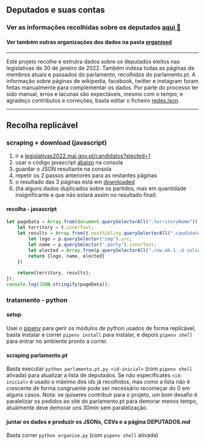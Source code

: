## Deputados e suas contas

<h3>Ver as informações recolhidas sobre os deputados <a href="Deputados.md">aqui 👀</a></h3>

<h4>Ver também outras organizações dos dados na pasta <a href="organised/">organised</a></h4>

---

Este projeto recolhe e estrutra dados sobre os deputados eleitos nas legislativas de 30 de janeiro de 2022. Também indexa todas as páginas de membros atuais e passados do parlamento, recolhidos do parlamento.pt. A informação sobre páginas de wikipedia, facebook, twitter e instagram foram feitas manualmente para complementar os dados. Por parte do processo ter sido manual, erros e lacunas são expectáveis, mesmo com o tempo, e agradeço contributos e correções, basta editar o ficheiro [redes.json](manual/redes.json). 


---


## Recolha replicável

### scraping + download (javascript)
1. ir a [legislativas2022.mai.gov.pt/candidatos?elected=1](https://www.legislativas2022.mai.gov.pt/candidatos?elected=1)
2. usar o código javascript [abaixo](#javascript-page-scrape) na consola
3. guardar o JSON resultante na consola
4. repetir os 2 passos anteriores para as restantes páginas
5. o resultado das 3 páginas está em [downloaded](downloaded/)
6. (há alguns dados duplicados sobre os partidos, mas em quantidade insignificante e que não estará assim no resultado final)


#### recolha - javascript
```js
let pageData = Array.from(document.querySelectorAll(".territoryName")).map(t=>{
    let territory = t.innerText;
    let results = Array.from(t.nextSibling.querySelectorAll(".candidates")).map(p=>{
        let logo = p.querySelector("img").src;
        let name = p.querySelector(".party").innerText;
        let elected = Array.from(p.querySelectorAll(".row.mb-1 .d-inline")).map(e=> e.innerText.split(".")[1].trimStart());
        return {logo, name, elected}
    })
    
    return{territory, results};
});
console.log(JSON.stringify(pageData));
```

### tratamento - python
#### setup
Usei o [pipenv](https://pipenv.pypa.io/en/latest/) para gerir os módulos de python usados de forma replicável, basta instalar e correr `pipenv install` para instalar, e depois `pipenv shell` para entrar no ambiente pronto a correr.

#### scraping parlamento.pt
Basta executar `python parlamento.pt.py <id-inicial>` (com `pipenv shell` ativada) para atualizar a lista de deputados. Se não especificates `<id-inicial>` é usado o máximo dos ids já recolhidos, mas como a lista não é crescente de forma congruente pode ser necessário recomeçar do 0 em alguns casos. Nota: se quiseres contribuir para o projeto, um bom desafio é paralelizar os pedidos ao site do parlamento.pt para demorar menos tempo, atualmente deve demorar uns 30min sem paralelização. 

#### juntar os dados e produzir os JSONs, CSVs e a página DEPUTADOS.md
Basta correr `python organise.py` (com `pipenv shell` ativada)